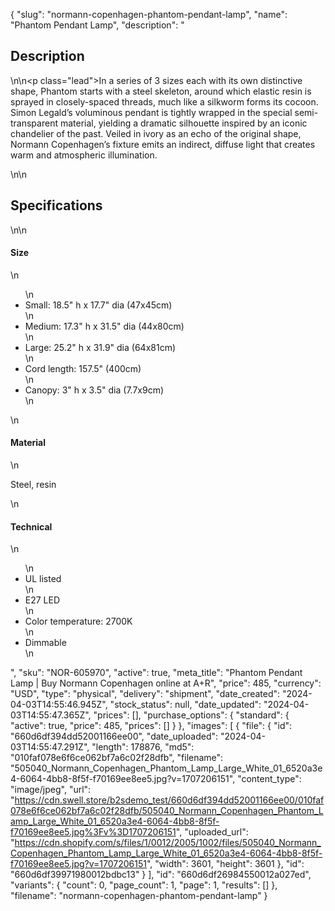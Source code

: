 {
  "slug": "normann-copenhagen-phantom-pendant-lamp",
  "name": "Phantom Pendant Lamp",
  "description": "<h2>Description</h2>\n<!-- split -->\n<p class=\"lead\">In a series of 3 sizes each with its own distinctive shape, Phantom starts with a steel skeleton, around which elastic resin is sprayed in closely-spaced threads, much like a silkworm forms its cocoon. Simon Legald’s voluminous pendant is tightly wrapped in the special semi-transparent material, yielding a dramatic silhouette inspired by an iconic chandelier of the past. Veiled in ivory as an echo of the original shape, Normann Copenhagen’s fixture emits an indirect, diffuse light that creates warm and atmospheric illumination.</p>\n<!-- split -->\n<h2>Specifications</h2>\n<!-- split -->\n<h4>Size</h4>\n<ul>\n<li>Small: 18.5\" h x 17.7\" dia (47x45cm)</li>\n<li>Medium: 17.3\" h x 31.5\" dia (44x80cm)</li>\n<li>Large: 25.2\" h x 31.9\" dia (64x81cm)</li>\n<li>Cord length: 157.5\" (400cm)</li>\n<li>Canopy: 3\" h x 3.5\" dia (7.7x9cm)</li>\n</ul>\n<h4>Material</h4>\n<p>Steel, resin</p>\n<h4>Technical</h4>\n<ul>\n<li>UL listed</li>\n<li>E27 LED</li>\n<li>Color temperature: 2700K</li>\n<li>Dimmable</li>\n</ul>",
  "sku": "NOR-605970",
  "active": true,
  "meta_title": "Phantom Pendant Lamp | Buy Normann Copenhagen online at A+R",
  "price": 485,
  "currency": "USD",
  "type": "physical",
  "delivery": "shipment",
  "date_created": "2024-04-03T14:55:46.945Z",
  "stock_status": null,
  "date_updated": "2024-04-03T14:55:47.365Z",
  "prices": [],
  "purchase_options": {
    "standard": {
      "active": true,
      "price": 485,
      "prices": []
    }
  },
  "images": [
    {
      "file": {
        "id": "660d6df394dd52001166ee00",
        "date_uploaded": "2024-04-03T14:55:47.291Z",
        "length": 178876,
        "md5": "010faf078e6f6ce062bf7a6c02f28dfb",
        "filename": "505040_Normann_Copenhagen_Phantom_Lamp_Large_White_01_6520a3e4-6064-4bb8-8f5f-f70169ee8ee5.jpg?v=1707206151",
        "content_type": "image/jpeg",
        "url": "https://cdn.swell.store/b2sdemo_test/660d6df394dd52001166ee00/010faf078e6f6ce062bf7a6c02f28dfb/505040_Normann_Copenhagen_Phantom_Lamp_Large_White_01_6520a3e4-6064-4bb8-8f5f-f70169ee8ee5.jpg%3Fv%3D1707206151",
        "uploaded_url": "https://cdn.shopify.com/s/files/1/0012/2005/1002/files/505040_Normann_Copenhagen_Phantom_Lamp_Large_White_01_6520a3e4-6064-4bb8-8f5f-f70169ee8ee5.jpg?v=1707206151",
        "width": 3601,
        "height": 3601
      },
      "id": "660d6df39971980012bdbc13"
    }
  ],
  "id": "660d6df26984550012a027ed",
  "variants": {
    "count": 0,
    "page_count": 1,
    "page": 1,
    "results": []
  },
  "filename": "normann-copenhagen-phantom-pendant-lamp"
}